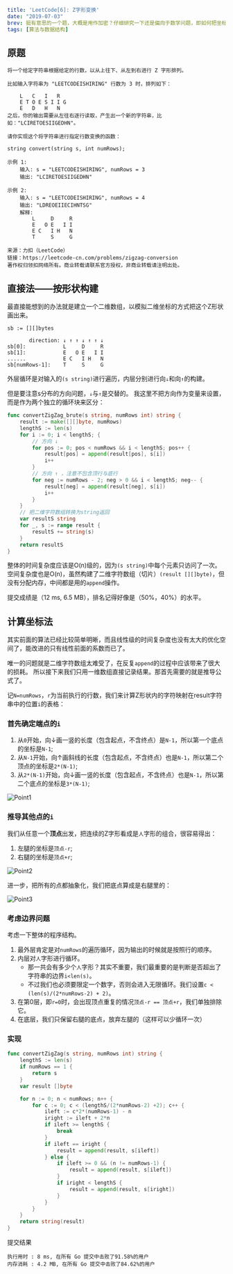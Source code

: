 ```yaml lw-blog-meta
title: 'LeetCode[6]: Z字形变换'
date: "2019-07-03"
brev: 挺有意思的一个题，大概是用作加密？仔细研究一下还是偏向于数学问题，即如何把坐标对应起来。
tags: [算法与数据结构]
```


## 原题

```text
将一个给定字符串根据给定的行数，以从上往下、从左到右进行 Z 字形排列。

比如输入字符串为 "LEETCODEISHIRING" 行数为 3 时，排列如下：

    L   C   I   R
    E T O E S I I G
    E   D   H   N
之后，你的输出需要从左往右逐行读取，产生出一个新的字符串，比如："LCIRETOESIIGEDHN"。

请你实现这个将字符串进行指定行数变换的函数：

string convert(string s, int numRows);

示例 1:
    输入: s = "LEETCODEISHIRING", numRows = 3
    输出: "LCIRETOESIIGEDHN"

示例 2:
    输入: s = "LEETCODEISHIRING", numRows = 4
    输出: "LDREOEIIECIHNTSG"
    解释:
        L     D     R
        E   O E   I I
        E C   I H   N
        T     S     G

来源：力扣（LeetCode）
链接：https://leetcode-cn.com/problems/zigzag-conversion
著作权归领扣网络所有。商业转载请联系官方授权，非商业转载请注明出处。

```

## 直接法——按形状构建

最直接能想到的办法就是建立一个二维数组，以模拟二维坐标的方式把这个Z形状画出来。

```text
sb := [][]bytes

       direction: ↓ ↑ ↑ ↓ ↑ ↑ ↓
sb[0]:            L     D     R
sb[1]:            E   O E   I I
......            E C   I H   N
sb[numRows-1]:    T     S     G
```

外层循环是对输入的`(s string)`进行遍历，内层分别进行向`↓`和向`↑`的构建。

但是要注意s分布的方向问题，`↓`与`↑`是交替的。
我这里不把方向作为变量来设置，而是作为两个独立的循环块来区分：

```go
func convertZigZag_brute(s string, numRows int) string {
    result := make([][]byte, numRows)
    lengthS := len(s)
    for i := 0; i < lengthS; {
        // 方向 ↓
        for pos := 0; pos < numRows && i < lengthS; pos++ {
            result[pos] = append(result[pos], s[i])
            i++
        }
        // 方向 ↑ ，注意不包含顶行与底行
        for neg := numRows - 2; neg > 0 && i < lengthS; neg-- {
            result[neg] = append(result[neg], s[i])
            i++
        }
    }
    // 把二维字符数组转换为string返回
    var resultS string
    for _, s := range result {
        resultS += string(s)
    }
    return resultS
}
```

整体的时间复杂度应该是O(n)级的，因为`(s string)`中每个元素只访问了一次。
空间复杂度也是O(n)，虽然构建了二维字符数组（切片）`(result [][]byte)`，但没有分配内存，中间都是用的`append`操作。

提交成绩是（12 ms, 6.5 MB），排名记得好像是（50%，40%）的水平。

## 计算坐标法

其实前面的算法已经比较简单明晰，而且线性级的时间复杂度也没有太大的优化空间了，能改进的只有线性前面的系数而已了。

唯一的问题就是二维字符数组太难受了，在反复`append`的过程中应该带来了很大的损耗。
所以接下来我们只用一维数组直接记录结果。那首先需要的就是推导公式了。


记`N=numRows`，`r`为当前执行的行数，我们来计算Z形状内的字符映射在result字符串中的位置`i`的表格：

### 首先确定端点的`i`

1. 从`0`开始，向↓画一竖的长度（包含起点，不含终点）是`N-1`，所以第一个底点的坐标是`N-1`;
2. 从`N-1`开始，向↑画斜线的长度（包含起点，不含终点）也是`N-1`，所以第二个顶点的坐标是`2*(N-1)`;
3. 从`2*(N-1)`开始，向↓画一竖的长度（包含起点，不含终点）也是`N-1`，所以第二个底点的坐标是`3*(N-1)`;

![Point1](https://saodd.github.io/tech-blog-pic/2019/2019-07-03-Point1.png)

### 推导其他点的`i`

我们从任意一个**顶点**出发，把连续的Z字形看成是`人`字形的组合，很容易得出：

1. 左腿的坐标是`顶点-r`;
2. 右腿的坐标是`顶点+r`;

![Point2](https://saodd.github.io/tech-blog-pic/2019/2019-07-03-Point2.png)

进一步，把所有的点都抽象化，我们把底点算成是右腿里的：

![Point3](https://saodd.github.io/tech-blog-pic/2019/2019-07-03-Point3.png)

### 考虑边界问题

考虑一下整体的程序结构。

1. 最外层肯定是对`numRows`的遍历循环，因为输出的时候就是按照行的顺序。
2. 内层对`人`字形进行循环。  
     - 那一共会有多少个`人`字形？其实不重要，我们最重要的是判断是否超出了字符串的边界`i<len(s)`。  
     - 不过我们也必须要限定一个数字，否则会进入无限循环。我们设置`c < (len(s)/(2*numRows-2) + 2)`。
3. 在第0层，即`r=0`时，会出现顶点重复的情况`顶点-r == 顶点+r`，我们单独排除它。
4. 在底层，我们只保留右腿的底点，放弃左腿的（这样可以少循环一次）

### 实现

```go
func convertZigZag(s string, numRows int) string {
    lengthS := len(s)
    if numRows == 1 { 
        return s
    }
    var result []byte

    for n := 0; n < numRows; n++ {
        for c := 0; c < (lengthS/(2*numRows-2) +2); c++ {
            ileft := c*2*(numRows-1) - n
            iright := ileft + 2*n
            if ileft >= lengthS {
                break
            }
            if ileft == iright {
                result = append(result, s[ileft])
            } else {
                if ileft >= 0 && (n != numRows-1) {
                    result = append(result, s[ileft])
                }
                if iright < lengthS {
                    result = append(result, s[iright])
                }
            }
        }
    }
    return string(result)
}
```

提交结果

```text
执行用时 : 8 ms, 在所有 Go 提交中击败了91.58%的用户
内存消耗 : 4.2 MB, 在所有 Go 提交中击败了84.62%的用户
```